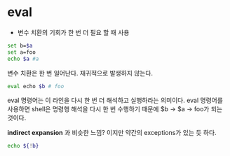 eval
===

 - 변수 치환의 기회가 한 번 더 필요 할 때 사용

```bash
set b=$a
set a=foo
echo $a #a
```
변수 치환은 한 번 일어난다. 재귀적으로 발생하지 않는다.

```bash
eval echo $b # foo
```
eval 명령어는 이 라인을 다시 한 번 더 해석하고 실행하라는 의미이다. eval 명령어를 사용하면 shell은 명령행 해석을 다시 한 번 수행하기 때문에 $b -> $a -> foo가 되는 것이다.  

__indirect expansion__ 과 비슷한 느낌? 이지만 약간의 exceptions가 있는 듯 하다.
```bash
echo ${!b} 
```